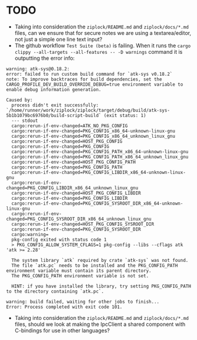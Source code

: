 # TODO

- Taking into consideration the `ziplock/README.md` and `ziplock/docs/*.md` files, can we ensure that for secure notes we are using a textarea/editor, not just a simple one line text input?
- The github workflow `Test Suite (beta)` is failing. When it runs the `cargo clippy --all-targets --all-features -- -D warnings` command it is outputting the error info:
```
warning: atk-sys@0.18.2:
error: failed to run custom build command for `atk-sys v0.18.2`
note: To improve backtraces for build dependencies, set the CARGO_PROFILE_DEV_BUILD_OVERRIDE_DEBUG=true environment variable to enable debug information generation.

Caused by:
  process didn't exit successfully: `/home/runner/work/ziplock/ziplock/target/debug/build/atk-sys-5b1b1079bc6976b0/build-script-build` (exit status: 1)
  --- stdout
  cargo:rerun-if-env-changed=ATK_NO_PKG_CONFIG
  cargo:rerun-if-env-changed=PKG_CONFIG_x86_64-unknown-linux-gnu
  cargo:rerun-if-env-changed=PKG_CONFIG_x86_64_unknown_linux_gnu
  cargo:rerun-if-env-changed=HOST_PKG_CONFIG
  cargo:rerun-if-env-changed=PKG_CONFIG
  cargo:rerun-if-env-changed=PKG_CONFIG_PATH_x86_64-unknown-linux-gnu
  cargo:rerun-if-env-changed=PKG_CONFIG_PATH_x86_64_unknown_linux_gnu
  cargo:rerun-if-env-changed=HOST_PKG_CONFIG_PATH
  cargo:rerun-if-env-changed=PKG_CONFIG_PATH
  cargo:rerun-if-env-changed=PKG_CONFIG_LIBDIR_x86_64-unknown-linux-gnu
  cargo:rerun-if-env-changed=PKG_CONFIG_LIBDIR_x86_64_unknown_linux_gnu
  cargo:rerun-if-env-changed=HOST_PKG_CONFIG_LIBDIR
  cargo:rerun-if-env-changed=PKG_CONFIG_LIBDIR
  cargo:rerun-if-env-changed=PKG_CONFIG_SYSROOT_DIR_x86_64-unknown-linux-gnu
  cargo:rerun-if-env-changed=PKG_CONFIG_SYSROOT_DIR_x86_64_unknown_linux_gnu
  cargo:rerun-if-env-changed=HOST_PKG_CONFIG_SYSROOT_DIR
  cargo:rerun-if-env-changed=PKG_CONFIG_SYSROOT_DIR
  cargo:warning=
  pkg-config exited with status code 1
  > PKG_CONFIG_ALLOW_SYSTEM_CFLAGS=1 pkg-config --libs --cflags atk 'atk >= 2.28'

  The system library `atk` required by crate `atk-sys` was not found.
  The file `atk.pc` needs to be installed and the PKG_CONFIG_PATH environment variable must contain its parent directory.
  The PKG_CONFIG_PATH environment variable is not set.

  HINT: if you have installed the library, try setting PKG_CONFIG_PATH to the directory containing `atk.pc`.

warning: build failed, waiting for other jobs to finish...
Error: Process completed with exit code 101.
```
- Taking into consideration the `ziplock/README.md` and `ziplock/docs/*.md` files, should we look at making the IpcClient a shared component with C-bindings for use in other languages?
